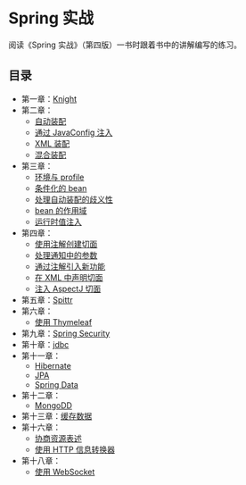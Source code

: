 # Spring 实战

阅读《Spring 实战》（第四版）一书时跟着书中的讲解编写的练习。

## 目录

- 第一章：[Knight](https://github.com/hezhii/spring-in-action-practices/tree/master/knight)
- 第二章：
    - [自动装配](https://github.com/hezhii/spring-in-action-practices/tree/master/stereo)
    - [通过 JavaConfig 注入](https://github.com/hezhii/spring-in-action-practices/commit/2019e9eee711073ebbf53d7627bb435f5db69738)
    - [XML 装配](https://github.com/hezhii/spring-in-action-practices/tree/master/stereo-xmlconfig)
    - [混合装配](https://github.com/hezhii/spring-in-action-practices/tree/master/stereo-mixedconfig)
- 第三章：
    - [环境与 profile](https://github.com/hezhii/spring-in-action-practices/tree/master/profile)
    - [条件化的 bean](https://github.com/hezhii/spring-in-action-practices/tree/master/conditional)
    - [处理自动装配的歧义性](https://github.com/hezhii/spring-in-action-practices/tree/master/dessert)
    - [bean 的作用域](https://github.com/hezhii/spring-in-action-practices/tree/master/scopedbeans)
    - [运行时值注入](https://github.com/hezhii/spring-in-action-practices/tree/master/externals)
- 第四章：
    - [使用注解创建切面](https://github.com/hezhii/spring-in-action-practices/tree/master/aop)
    - [处理通知中的参数](https://github.com/hezhii/spring-in-action-practices/tree/master/aop-params)
    - [通过注解引入新功能](https://github.com/hezhii/spring-in-action-practices/tree/master/aop-params)
    - [在 XML 中声明切面](https://github.com/hezhii/spring-in-action-practices/tree/master/aop-xml)
    - [注入 AspectJ 切面](https://github.com/hezhii/spring-in-action-practices/tree/master/aop-aspectj)
- 第五章：[Spittr](https://github.com/hezhii/spring-in-action-practices/commit/883c5a404d56b22675c5efd945a7fafdf14de595)
- 第六章：
    - [使用 Thymeleaf](https://github.com/hezhii/spring-in-action-practices/tree/master/thymeleaf)
- 第九章：[Spring Security]((https://github.com/hezhii/spring-in-action-practices/tree/master/spring-security))
- 第十章：[jdbc](https://github.com/hezhii/spring-in-action-practices/tree/master/jdbc)
- 第十一章：
    - [Hibernate](https://github.com/hezhii/spring-in-action-practices/tree/master/hibernate)
    - [JPA](https://github.com/hezhii/spring-in-action-practices/tree/master/jpa)
    - [Spring Data](https://github.com/hezhii/spring-in-action-practices/tree/master/springdata)
- 第十二章：
    - [MongoDD](https://github.com/hezhii/spring-in-action-practices/tree/master/mongodb)
- 第十三章：[缓存数据](https://github.com/hezhii/spring-in-action-practices/tree/master/caching)
- 第十六章：
    - [协商资源表述](https://github.com/hezhii/spring-in-action-practices/tree/master/spitter-api-content-negotiation)
    - [使用 HTTP 信息转换器](https://github.com/hezhii/spring-in-action-practices/tree/master/spitter-api-message-converters)
- 第十八章：
    - [使用 WebSocket](https://github.com/hezhii/spring-in-action-practices/tree/master/websocket)
